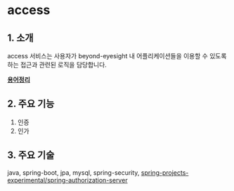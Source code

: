 # access

## 1. 소개

access 서비스는 사용자가 beyond-eyesight 내 어플리케이션들을 이용할 수 있도록 하는 접근과 관련된 로직을 담당합니다.

[**용어정리**](./docs/domain/model.md)

## 2. 주요 기능

1. 인증
2. 인가

## 3. 주요 기술

java, spring-boot, jpa, mysql, spring-security, [spring-projects-experimental/spring-authorization-server](https://github.com/spring-projects-experimental/spring-authorization-server)

